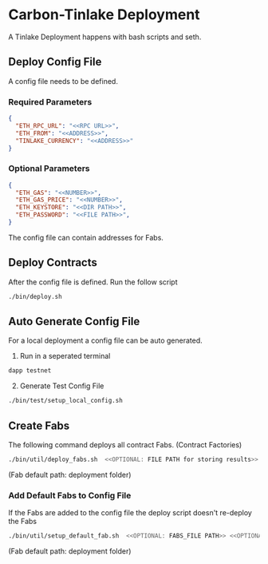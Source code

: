 # Carbon-Tinlake Deployment
A Tinlake Deployment happens with bash scripts and seth.

## Deploy Config File
A config file needs to be defined.
### Required Parameters
```json
{
  "ETH_RPC_URL": "<<RPC URL>>",
  "ETH_FROM": "<<ADDRESS>>",
  "TINLAKE_CURRENCY": "<<ADDRESS>>"
}
```

### Optional Parameters
```json
{
  "ETH_GAS": "<<NUMBER>>",
  "ETH_GAS_PRICE": "<<NUMBER>>",
  "ETH_KEYSTORE": "<<DIR PATH>>",
  "ETH_PASSWORD": "<<FILE PATH>>",
}
```
The config file can contain addresses for Fabs.



## Deploy Contracts
After the config file is defined. Run the follow script

```bash
./bin/deploy.sh
```

## Auto Generate Config File 
For a local deployment a config file can be auto generated.

1. Run in a seperated terminal
```bash
dapp testnet

```

2. Generate Test Config File
```bash
./bin/test/setup_local_config.sh 

```


## Create Fabs
The following command deploys all contract Fabs. (Contract Factories)
```bash
./bin/util/deploy_fabs.sh  <<OPTIONAL: FILE PATH for storing results>>
```
(Fab default path: deployment folder)


### Add Default Fabs to Config File
If the Fabs are added to the config file the deploy script doesn't re-deploy the Fabs
```bash
./bin/util/setup_default_fab.sh  <<OPTIONAL: FABS_FILE PATH>> <<OPTIONAL: CONFIG_FILE PATH>>
```
(Fab default path: deployment folder)
